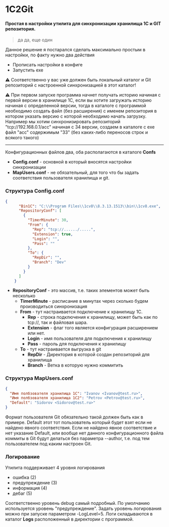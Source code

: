 
  1C2Git
===========
#### Простая в настройки утилита для синхронизации хранилища 1С и GIT репозитория.

> да да, еще один 


Данное решение я постарался сделать максимально простым в настройки, по факту нужно два действия

 - Прописать настройки в конфиге 
 - Запустить exe

:warning:  Соответственно у вас уже должен быть локальный каталог и Git репозиторий с настроенной синхронизацией в этот каталог! 

:warning: При первом запуске программа начнет получать историю начиная с первой версии в хранилище 1С, если вы хотите загружать историю начиная с определенной версии, тогда в каталоге с программой необходимо создать файл (без расширения) с именем репозитория в котором указать версию с которой необходимо начать загрузку. 
Например мы хотим синхронизировать репозиторий "tcp://192.168.0.1/acc" начиная с 34 версии, создаем в каталоге с exe файл "acc" содержимым "33" (без каких-либо переносов строк и всякого такого)
____



Конфигурационных файлов два, оба располагаются в каталоге **Confs**

 - **Config.conf** - основной в который вносятся настройки синхронизации
 - **MapUsers.conf** - не обязательный, для того что бы задать соответствия пользователя хранилища и git.

### Структура Config.conf
```json
{
      "Bin1C": "C:\\Program Files\\1cv8\\8.3.13.1513\\bin\\1cv8.exe",
      "RepositoryConf": [
        {
          "TimerMinute": 30,
          "From": {
            "Rep": "tcp://....../.....",
            "Extension": true,
            "Login": "",
            "Pass": ""
          },
          "To": {
            "RepDir": "",
            "Branch": "Dev"
          }
        }
      ]
    }
```

 - **RepositoryConf** - это массив, т.е. таких элементов может быть несколько 
	 - **TimerMinute** - расписание в минутах через сколько будем производиться синхронизация
	 -  **From** - тут настраивается подключение к хранилищу 1С.
		 - **Rep** - строка подключения к хранилищу, может быть как по tcp://, так и файловая шара.
		 - **Extension** - флаг того является конфигурация расширением или нет.
		 - **Login** - имя пользователя для подключения к хранилищу
		 - **Pass** - пароль для подключения к хранилищу
	 - **To** - тут настраивается выгрузка в git
		 - **RepDir** - Директория в которой создан репозиторий для хранилища
		 - **Branch** - Ветка в которую нужно коммитить

### Структура MapUsers.conf
```json
{
  "Имя полбзователя хранилища 1С": "Ivanov <Ivanov@test.ru>",
  "Имя полбзователя хранилища 1С2": "Petrov <Petrov@test.ru>",
  "Default": "Sidorov <Sidorov@test.ru>"
}
```
Формат пользователя Git обязательно такой должен быть как в примере. Default этот тот пользователь который будет взят если не найдено явного соответствия. Если не найдено явное соответствие и нет указание Default, или вообще нет данного конфигурационного файла коммиты в Git будут делаться без параметра --author, т.е. под тем пользователем под каким настроен Git. 

### Логирование 
Утилита поддерживает 4 уровня логирования
 - ошибка (2)
 - предупреждение (3)
 - информация (4)
 - дебаг (5)

Соответственно уровень debug самый подробный. По умолчанию используется уровень "предупреждение". Задать уровень логирования можно при запуске параметром -LogLevel=5. 
Логи складываются в каталог **Logs** расположенный в директории с программой. 
